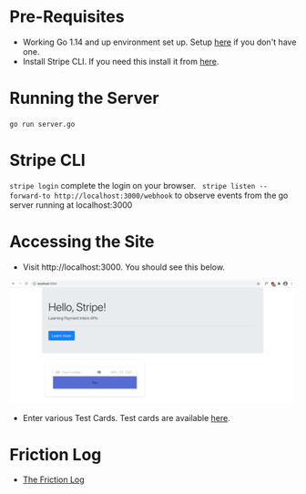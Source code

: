# Pre-Requisites
 * Working Go 1.14 and up environment set up. Setup [here](https://golang.org/dl/) if you don't have one.
 * Install Stripe CLI. If you need this install it from [here](https://stripe.com/docs/stripe-cli).

# Running the Server
`go run server.go`

# Stripe CLI 
`stripe login` complete the login on your browser.
` stripe listen --forward-to http://localhost:3000/webhook` to observe events from the go server running at localhost:3000
 
# Accessing the Site

* Visit http://localhost:3000. You should see this below.

<img src="https://github.com/deekoder/stripe-payment-intents/blob/master/static/screenshots/home.png?raw=true" alt="tests" width="500"/>

* Enter various Test Cards. Test cards are available [here](https://stripe.com/docs/testing).

# Friction Log
* [The Friction Log](./Friction_Log.md)

